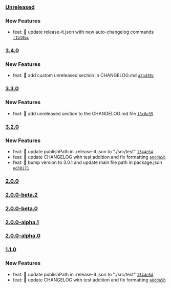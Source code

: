 ### [Unreleased](https://github.com/Ru1ers/release-it-test/compare/3.4.0...HEAD)


### New Features

- feat: 🚀 update release-it.json with new auto-changelog commands [`f1b10bc`](https://github.com/Ru1ers/release-it-test/commit/f1b10bcb41fc4480e2649ac7352f4f95c6ce6918)
### [3.4.0](https://github.com/Ru1ers/release-it-test/compare/3.3.0...3.4.0)


### New Features

- feat: 🚀 add custom unreleased section in CHANGELOG.md [`a2ad30c`](https://github.com/Ru1ers/release-it-test/commit/a2ad30cfc06bddca328da49505105e6066cd5e1a)
### [3.3.0](https://github.com/Ru1ers/release-it-test/compare/3.2.0...3.3.0)


### New Features

- feat: 🚀 add unreleased section to the CHANGELOG.md file [`13c8e35`](https://github.com/Ru1ers/release-it-test/commit/13c8e352dba846ad39cf9902e721bb04fcf826c7)
### [3.2.0](https://github.com/Ru1ers/release-it-test/compare/2.0.0...3.2.0)


### New Features

- feat: 🚀 update publishPath in .release-it.json to "./src/test" [`1344c64`](https://github.com/Ru1ers/release-it-test/commit/1344c642bb2b71c3a866a9b448c49c4ec65e9a26)
- feat: 🚀 update CHANGELOG with test addition and fix formatting [`a0dda5b`](https://github.com/Ru1ers/release-it-test/commit/a0dda5b667918227402c692c1343861139715dd8)
- feat: 🚀 bump version to 3.0.1 and update main file path in package.json [`ed30271`](https://github.com/Ru1ers/release-it-test/commit/ed30271579f03aae791b7cb57a3f5377b482c656)
### [2.0.0](https://github.com/Ru1ers/release-it-test/compare/2.0.0-beta.2...2.0.0)


### [2.0.0-beta.2](https://github.com/Ru1ers/release-it-test/compare/2.0.0-beta.0...2.0.0-beta.2)


### [2.0.0-beta.0](https://github.com/Ru1ers/release-it-test/compare/2.0.0-alpha.1...2.0.0-beta.0)


### [2.0.0-alpha.1](https://github.com/Ru1ers/release-it-test/compare/2.0.0-alpha.0...2.0.0-alpha.1)


### [2.0.0-alpha.0](https://github.com/Ru1ers/release-it-test/compare/1.1.0...2.0.0-alpha.0)


### [1.1.0]()


### New Features

- feat: 🚀 update publishPath in .release-it.json to "./src/test" [`1344c64`](https://github.com/Ru1ers/release-it-test/commit/1344c642bb2b71c3a866a9b448c49c4ec65e9a26)
- feat: 🚀 update CHANGELOG with test addition and fix formatting [`a0dda5b`](https://github.com/Ru1ers/release-it-test/commit/a0dda5b667918227402c692c1343861139715dd8)
